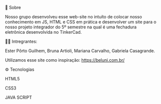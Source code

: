 🔖 Sobre

Nosso grupo desenvolveu esse web-site no intuíto de colocar nosso conhecimento em JS, HTML e CSS em prática e desenvolver um site para o nosso projeto integrador do 5º semestre na qual é uma fechadura eletrônica desenvolvida no TinkerCad. 

👩🏻 Intregrantes:

Ester Pôrto Guilhem,
Bruna Artioli,
Mariana Carvalho,
Gabriela Casagrande.

Utilizamos esse site como inspiração:
https://beluni.com.br/

⚙ Tecnologias

HTML5

CSS3

JAVA SCRIPT

